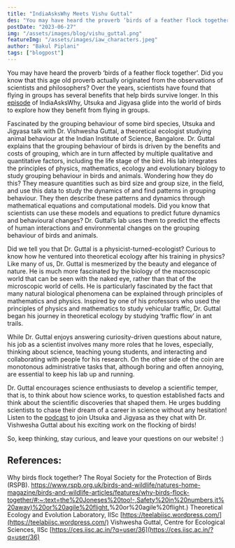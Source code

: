 ```yaml
---
title: "IndiaAsksWhy Meets Vishu Guttal"
des: "You may have heard the proverb ‘birds of a feather flock together’. Did you know that this age old proverb actually originated from the observations of scientists and philosophers? Over the years, scientists have found that flying in groups has several benefits that help birds survive longer. In the third episode of season 01 of IndiaAsksWhy, Utsuka and Jigyasa glide into the world of birds to explore how they benefit from flying in groups."
postDate: "2023-06-27"
img: "/assets/images/blog/vishu_guttal.png"
featureImg: "/assets/images/iaw_characters.jpeg"
author: "Bakul Piplani"
tags: ["blogpost"]
---
```

You may have heard the proverb ‘birds of a feather flock together’. Did you know that this age old proverb actually originated from the observations of scientists and philosophers? Over the years, scientists have found that flying in groups has several benefits that help birds survive longer. In this [episode](https://www.indiaaskswhy.org/episode/2022-01-20-why-do-birds-fly-in-groups/) of IndiaAsksWhy, Utsuka and Jigyasa glide into the world of birds to explore how they benefit from flying in groups.

Fascinated by the grouping behaviour of some bird species, Utsuka and Jigyasa talk with Dr. Vishwesha Guttal, a theoretical ecologist studying animal behaviour at the Indian Institute of Science, Bangalore. Dr. Guttal explains that the grouping behaviour of birds is driven by the benefits and costs of grouping, which are in turn affected by multiple qualitative and quantitative factors, including the life stage of the bird. His lab integrates the principles of physics, mathematics, ecology and evolutionary biology to study grouping behaviour in birds and animals. Wondering how they do this? They measure quantities such as bird size and group size, in the field, and use this data to study the dynamics of and find patterns in grouping behaviour. They then describe these patterns and dynamics through mathematical equations and computational models. Did you know that scientists can use these models and equations to predict future dynamics and behavioural changes? Dr. Guttal’s lab uses them to predict the effects of human interactions and environmental changes on the grouping behaviour of birds and animals.

Did we tell you that Dr. Guttal is a physicist-turned-ecologist? Curious to know how he ventured into theoretical ecology after his training in physics? Like many of us, Dr. Guttal is mesmerized by the beauty and elegance of nature. He is much more fascinated by the biology of the macroscopic world that can be seen with the naked eye, rather than that of the microscopic world of cells. He is particularly fascinated by the fact that many natural biological phenomena can be explained through principles of mathematics and physics. Inspired by one of his professors who used the principles of physics and mathematics to study vehicular traffic, Dr. Guttal began his journey in theoretical ecology by studying ‘traffic flow’ in ant trails.

While Dr. Guttal enjoys answering curiosity-driven questions about nature, his job as a scientist involves many more roles that he loves, especially, thinking about science, teaching young students, and interacting and collaborating with people for his research. On the other side of the coin are monotonous administrative tasks that, although boring and often annoying, are essential to keep his lab up and running.

Dr. Guttal encourages science enthusiasts to develop a scientific temper, that is, to think about how science works, to question established facts and think about the scientific discoveries that shaped them. He urges budding scientists to chase their dream of a career in science without any hesitation! Listen to the [podcast](https://www.indiaaskswhy.org/episode/2022-01-20-why-do-birds-fly-in-groups/) to join Utsuka and Jigyasa as they chat with Dr. Vishwesha Guttal about his exciting work on the flocking of birds!

So, keep thinking, stay curious, and leave your questions on our website! :)
 
## References:
Why birds flock together? The Royal Society for the Protection of Birds (RSPB). [https://www.rspb.org.uk/birds-and-wildlife/natures-home-magazine/birds-and-wildlife-articles/features/why-birds-flock-together/#:~:text=the%20Joneses%20too!-,Safety%20in%20numbers,it%20away)%20or%20agile%20flight.](https://www.rspb.org.uk/birds-and-wildlife/natures-home-magazine/birds-and-wildlife-articles/features/why-birds-flock-together/#:~:text=the%20Joneses%20too!-,Safety%20in%20numbers,it%20away)%20or%20agile%20flight.)
Theoretical Ecology and Evolution Laboratory, IISc [https://teelabiisc.wordpress.com/](https://teelabiisc.wordpress.com/)
Vishwesha Guttal, Centre for Ecological Sciences, IISc [https://ces.iisc.ac.in/?q=user/36](https://ces.iisc.ac.in/?q=user/36)